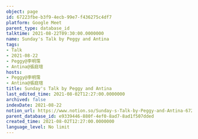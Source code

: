 ```yaml
---
object: page
id: 67223fbe-b3f9-4ecb-99e7-f436275c4df7
platform: Google Meet
parent_type: database_id
talktime: 2021-08-22T09:30:00.0000000
name: Sunday's Talk by Peggy and Antina
tags:
- Talk
- 2021-08-22
- Peggy@李明霈
- Antina@張庭瑄
hosts:
- Peggy@李明霈
- Antina@張庭瑄
title: Sunday's Talk by Peggy and Antina
last_edited_time: 2021-08-02T12:27:00.0000000
archived: false
indexDate: 2021-08-22
notion_url: https://www.notion.so/Sunday-s-Talk-by-Peggy-and-Antina-67223fbeb3f94ecb99e7f436275c4df7
parent_database_id: e9339446-880f-4ef0-8ad7-8ad1f507dded
created_time: 2021-08-02T12:27:00.0000000
language_level: No limit
---
```







